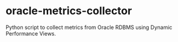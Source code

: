 # oracle-metrics-collector

Python script to collect metrics from Oracle RDBMS using Dynamic Performance Views.
